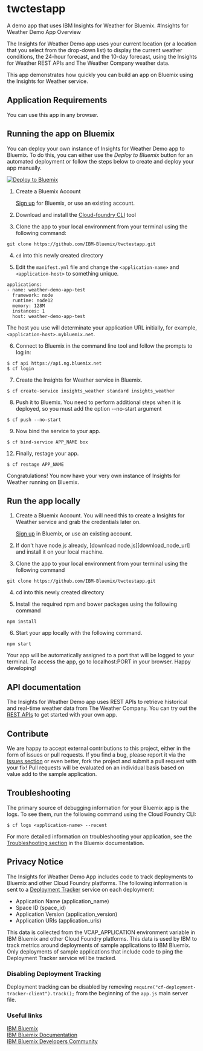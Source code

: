 # twctestapp
A demo app that uses IBM Insights for Weather for Bluemix.
#Insights for Weather Demo App Overview

The Insights for Weather Demo app uses your current location (or a location that you select from the drop-down list) 
to display the current weather conditions, the 24-hour forecast, and the 10-day forecast, using the Insights for Weather REST APIs and The Weather Company weather data.

This app demonstrates how quickly you can build an app on Bluemix using the Insights for Weather service.

## Application Requirements
You can use this app in any browser.

## Running the app on Bluemix
You can deploy your own instance of Insights for Weather Demo app to Bluemix. 
To do this, you can either use the _Deploy to Bluemix_ button for an automated deployment or follow the steps below to create and deploy your app manually.

[![Deploy to Bluemix](https://bluemix.net/deploy/button.png)](https://bluemix.net/deploy)

1. Create a Bluemix Account

    [Sign up][bluemix_signup_url] for Bluemix, or use an existing account.

2. Download and install the [Cloud-foundry CLI][cloud_foundry_url] tool

3. Clone the app to your local environment from your terminal using the following command:

  ```
  git clone https://github.com/IBM-Bluemix/twctestapp.git
  ```

4. `cd` into this newly created directory

5. Edit the `manifest.yml` file and change the `<application-name>` and `<application-host>` to something unique.

  ```
  applications:
  - name: weather-demo-app-test
    framework: node
    runtime: node12
    memory: 128M
    instances: 1
    host: weather-demo-app-test
  ```
  The host you use will determinate your application URL initially, for example, `<application-host>.mybluemix.net`.

6. Connect to Bluemix in the command line tool and follow the prompts to log in:

  ```
  $ cf api https://api.ng.bluemix.net
  $ cf login
  ```

7. Create the Insights for Weather service in Bluemix.

  ```
  $ cf create-service insights_weather standard insights_weather
  ```

8. Push it to Bluemix. You need to perform additional steps when it is deployed, so you must add the option --no-start argument

  ```
  $ cf push --no-start
  ```
9. Now bind the service to your app.

  ```
  $ cf bind-service APP_NAME box
  ```

12. Finally, restage your app.

  ```
  $ cf restage APP_NAME
  ```

Congratulations! You now have your very own instance of Insights for Weather running on Bluemix.

## Run the app locally
1. Create a Bluemix Account. You will need this to create a Insights for Weather service and grab the credentials later on.

    [Sign up][bluemix_signup_url] in Bluemix, or use an existing account.

2. If don't have node.js already, [download node.js][download_node_url] and install it on your local machine.

3. Clone the app to your local environment from your terminal using the following command

  ```
  git clone https://github.com/IBM-Bluemix/twctestapp.git
  ```

4. cd into this newly created directory

5. Install the required npm and bower packages using the following command

  ```
  npm install
  ```

6. Start your app locally with the following command.

  ```
  npm start
  ```

Your app will be automatically assigned to a port that will be logged to your terminal. To access the app, go to localhost:PORT in your browser. Happy developing!

## API documentation
The Insights for Weather Demo app uses REST APIs to retrieve historical and real-time weather data from The Weather Company. 
You can try out the [REST APIs](https://twcservice.mybluemix.net/rest-api/) to get started with your own app. 

## Contribute
We are happy to accept external contributions to this project, either in the form of issues or pull requests. 
If you find a bug, please report it via the [Issues section](https://github.com/IBM-Bluemix/twctestapp/issues) or even better, fork the project and submit a pull request with your fix! 
Pull requests will be evaluated on an individual basis based on value add to the sample application.

## Troubleshooting

The primary source of debugging information for your Bluemix app is the logs. To see them, run the following command using the Cloud Foundry CLI:

  ```
  $ cf logs <application-name> --recent
  ```
For more detailed information on troubleshooting your application, see the [Troubleshooting section](https://www.ng.bluemix.net/docs/troubleshoot/tr.html) in the Bluemix documentation.

## Privacy Notice

The Insights for Weather Demo App includes code to track deployments to Bluemix and other Cloud Foundry platforms. 
The following information is sent to a [Deployment Tracker](https://github.com/cloudant-labs/deployment-tracker) service on each deployment:

* Application Name (application_name)
* Space ID (space_id)
* Application Version (application_version)
* Application URIs (application_uris)

This data is collected from the VCAP_APPLICATION environment variable in IBM Bluemix and other Cloud Foundry platforms. 
This data is used by IBM to track metrics around deployments of sample applications to IBM Bluemix. 
Only deployments of sample applications that include code to ping the Deployment Tracker service will be tracked.

### Disabling Deployment Tracking

Deployment tracking can be disabled by removing `require("cf-deployment-tracker-client").track();` from the beginning of the `app.js` main server file.

### Useful links
[IBM Bluemix](https://bluemix.net/)  
[IBM  Bluemix Documentation](https://www.ng.bluemix.net/docs/)  
[IBM Bluemix Developers Community](http://developer.ibm.com/bluemix)

[bluemix_signup_url]: https://ibm.biz/go-hello-world-signup
[cloud_foundry_url]: https://github.com/cloudfoundry/cli

